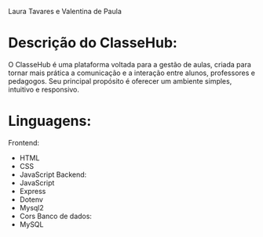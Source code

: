 Laura Tavares e Valentina de Paula

# Descrição do ClasseHub:
O ClasseHub é uma plataforma voltada para a gestão de aulas, criada para tornar mais prática a comunicação e a interação entre alunos, professores e pedagogos. Seu principal propósito é oferecer um ambiente simples, intuitivo e responsivo.

# Linguagens:

Frontend:
  - HTML
  - CSS
  - JavaScript
Backend:
  - JavaScript
  - Express
  - Dotenv
  - Mysql2
  - Cors
Banco de dados:
  - MySQL
